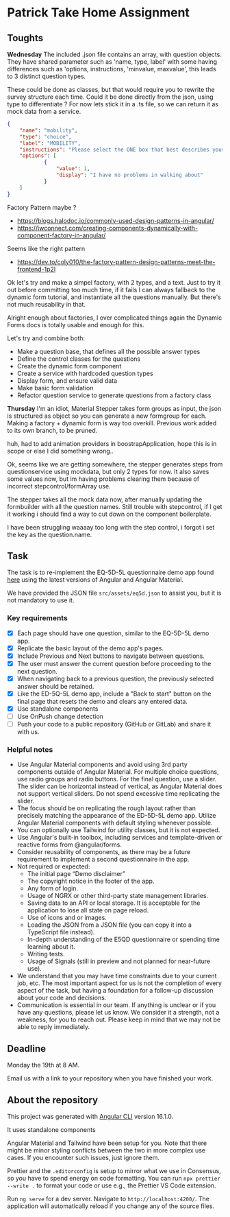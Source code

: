 # Patrick Take Home Assignment

## Toughts

**Wednesday** 
The included .json file contains an array, with question objects. 
They have shared parameter such as 'name, type, label' with some having differences such as 'options, instructions, 'minvalue, maxvalue', this leads to 3 distinct question types.

These could be done as classes, but that would require you to rewrite the survey structure each time.
Could it be done directly from the json, using type to differentiate ?
For now lets stick it in a .ts file, so we can return it as mock data from a service.


```` json
{
	"name": "mobility",
	"type": "choice",
	"label": "MOBILITY",
	"instructions": "Please select the ONE box that best describes your health TODAY.",
	"options": [
			{
				"value": 1,
				"display": "I have no problems in walking about"
			}
	]
}
````

Factory Pattern maybe ? 
- https://blogs.halodoc.io/commonly-used-design-patterns-in-angular/
- https://iwconnect.com/creating-components-dynamically-with-component-factory-in-angular/

Seems like the right pattern
- https://dev.to/coly010/the-factory-pattern-design-patterns-meet-the-frontend-1p2l

Ok let's try and make a simpel factory, with 2 types, and a text.
Just to try it out before committing too much time, if it fails I can always fallback to the dynamic form tutorial, and instantiate all the questions manually. But there's not much reusability in that.

Alright enough about factories, I over complicated things again the Dynamic Forms docs is totally usable and enough for this.

Let's try and combine both:
- Make a question base, that defines all the possible answer types
- Define the control classes for the questions
- Create the dynamic form component
- Create a service with hardcoded question types
- Display form, and ensure valid data
- Make basic form validation
- Refactor question service to generate questions from a factory class

**Thursday**
I'm an idiot, Material Stepper takes form groups as input, the json is structured as object so you can generate a new formgroup for each. Making a factory + dynamic form is way too overkill.
Previous work added to its own branch, to be pruned.

huh, had to add animation providers in boostrapApplication, hope this is in scope or else I did something wrong..

Ok, seems like we are getting somewhere, the stepper generates steps from questionservice using mockdata, but only 2 types for now. It also saves some values now, but im having problems clearing them because of incorrect stepcontrol/formArray use.

The stepper takes all the mock data now, after manually updating the formbuilder with all the question names. Still trouble with stepcontrol, if I get it working i should find a way to cut down on the component boilerplate.

I have been struggling waaaay too long with the step control, i forgot i set the key as the question.name.

## Task

The task is to re-implement the EQ-5D-5L questionnaire demo app found [here](https://eq-5d-tablet-pda-demo.euroqol.org/app/app.cfm?app=5&id=1D8B24E9-09E4-8CE4-7F7D2A6608C625EE) using the latest versions of Angular and Angular Material.

We have provided the JSON file `src/assets/eq5d.json` to assist you, but it is not mandatory to use it.

### Key requirements

- [x]   Each page should have one question, similar to the EQ-5D-5L demo app.
- [x]   Replicate the basic layout of the demo app's pages.
- [x]   Include Previous and Next buttons to navigate between questions.
- [x]   The user must answer the current question before proceeding to the next question.
- [x]   When navigating back to a previous question, the previously selected answer should be retained.
- [x]   Like the ED-5Q-5L demo app, include a "Back to start" button on the final page that resets the demo and clears any entered data.
- [x]   Use standalone components
- [ ]   Use OnPush change detection
- [ ]   Push your code to a public repository (GitHub or GitLab) and share it with us.

### Helpful notes

-   Use Angular Material components and avoid using 3rd party components outside of Angular Material. For multiple choice questions, use radio groups and radio buttons. For the final question, use a slider. The slider can be horizontal instead of vertical, as Angular Material does not support vertical sliders. Do not spend excessive time replicating the slider.
-   The focus should be on replicating the rough layout rather than precisely matching the appearance of the ED-5D-5L demo app. Utilize Angular Material components with default styling whenever possible.
-   You can optionally use Tailwind for utility classes, but it is not expected.
-   Use Angular's built-in toolbox, including services and template-driven or reactive forms from @angular/forms.
-   Consider reusability of components, as there may be a future requirement to implement a second questionnaire in the app.
-   Not required or expected:
    -   The initial page “Demo disclaimer”
    -   The copyright notice in the footer of the app.
    -   Any form of login.
    -   Usage of NGRX or other third-party state management libraries.
    -   Saving data to an API or local storage. It is acceptable for the application to lose all state on page reload.
    -   Use of icons and or images.
    -   Loading the JSON from a JSON file (you can copy it into a TypeScript file instead).
    -   In-depth understanding of the E5QD questionnaire or spending time learning about it.
    -   Writing tests.
    -   Usage of Signals (still in preview and not planned for near-future use).
-   We understand that you may have time constraints due to your current job, etc. The most important aspect for us is not the completion of every aspect of the task, but having a foundation for a follow-up discussion about your code and decisions.
-   Communication is essential in our team. If anything is unclear or if you have any questions, please let us know. We consider it a strength, not a weakness, for you to reach out. Please keep in mind that we may not be able to reply immediately.

## Deadline

Monday the 19th at 8 AM.

Email us with a link to your repository when you have finished your work.

## About the repository

This project was generated with [Angular CLI](https://github.com/angular/angular-cli) version 16.1.0.

It uses standalone components

Angular Material and Tailwind have been setup for you. Note that there might be minor styling conflicts between the two in more complex use cases. If you encounter such issues, just ignore them.

Prettier and the `.editorconfig` is setup to mirror what we use in Consensus, so you have to spend energy on code formatting. You can run `npx prettier --write .` to format your code or use e.g., the Prettier VS Code extension.

Run `ng serve` for a dev server. Navigate to `http://localhost:4200/`. The application will automatically reload if you change any of the source files.
